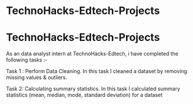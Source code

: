 # TechnoHacks-Edtech-Projects
# TechnoHacks-Edtech-Projects
As an data analyst intern at TechnoHacks-Edtech, i have completed the following tasks :-

Task 1 : Perform Data Cleaning. 
In this task I cleaned a dataset by removing missing values & outliers.

Task 2: Calculating summary statistics. 
In this task I calculated summary statistics (mean, median, mode, standard deviation) for a dataset
